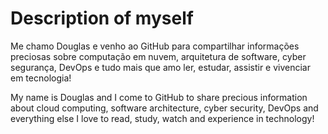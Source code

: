 # Description of myself
Me chamo Douglas e venho ao GitHub para compartilhar informações preciosas sobre computação em nuvem, arquitetura de software, cyber segurança, DevOps e tudo mais que amo ler, estudar, assistir e vivenciar em tecnologia!

My name is Douglas and I come to GitHub to share precious information about cloud computing, software architecture, cyber security, DevOps and everything else I love to read, study, watch and experience in technology!
